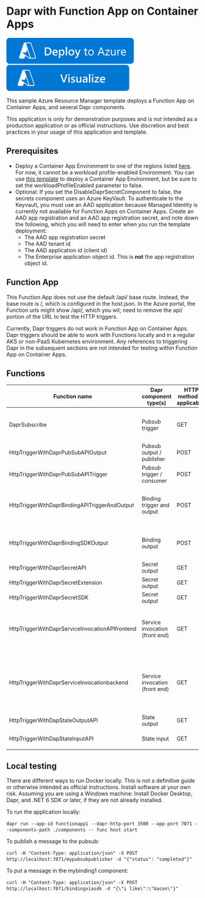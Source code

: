 # Dapr with Function App on Container Apps


[![Deploy To Azure](https://raw.githubusercontent.com/Azure/azure-quickstart-templates/master/1-CONTRIBUTION-GUIDE/images/deploytoazure.svg?sanitize=true)](https://portal.azure.com/#create/Microsoft.Template/uri/https%3A%2F%2Fraw.githubusercontent.com%2Fgabesmsft%2FFunctionsDotNetDapr%2Fmaster%2Fdeploy%2Fazuredeploy.json)  [![Visualize](https://raw.githubusercontent.com/Azure/azure-quickstart-templates/master/1-CONTRIBUTION-GUIDE/images/visualizebutton.svg?sanitize=true)](http://armviz.io/#/?load=https%3A%2F%2Fraw.githubusercontent.com%2Fgabesmsft%2FFunctionsDotNetDapr%2Fmaster%2Fdeploy%2Fazuredeploy.json)

This sample Azure Resource Manager template deploys a Function App on Container Apps, and several Dapr components.

This application is only for demonstration purposes and is not intended as a production application or as official instructions. Use discretion and best practices in your usage of this application and template.

## Prerequisites

- Deploy a Container App Environment to one of the regions listed [here](https://learn.microsoft.com/azure/azure-functions/functions-container-apps-hosting#considerations-for-container-apps-hosting). For now, it cannot be a workload profile-enabled Environment. You can use [this template](https://github.com/azureossd/Container-Apps/tree/master/ContainerAppEnvironment/deploy) to deploy a Container App Environment, but be sure to set the workloadProfileEnabled parameter to false.
- Optional: If you set the DisableDaprSecretComponent to false, the secrets component uses an Azure KeyVault. To authenticate to the Keyvault, you must use an AAD application because Managed Identity is currently not available for Function Apps on Container Apps. Create an AAD app registration and an AAD app registration secret, and note down the following, which you will need to enter when you run the template deployment:
  - The AAD app registration secret
  - The AAD tenant id
  - The AAD application id (client id)
  - The Enterprise application object id. This is **not** the app registration object id.

## Function App
This Function App does not use the default /api/ base route. Instead, the base route is /, which is configured in the host.json. In the Azure portal, the Function urls might show /api/, which you wil; need to remove the api/ portion of the URL to test the HTTP triggers.

Currently, Dapr triggers do not work in Function App on Container Apps. Dapr triggers should be able to work with Functions locally and in a regular AKS or non-PaaS Kubernetes environment.
Any references to triggering Dapr in the subsequent sections are not intended for testing within Function App on Container Apps.

## Functions

| Function name | Dapr component type(s) | HTTP method (if applicable) | HTTP route (if applicable) | Description |
| ------------- | ---------------------- | --------------------------- | -------------------------- | ----------- |
| DaprSubscribe | Pubsub trigger| GET | /dapr/subscribe | This Function is not intended for you to trigger. This Function is present to enable programmatic PubSub subscription. This Function will automatically run one time upon startup, so that the Pubsub consumer/trigger can listen for events. |
| HttpTriggerWithDaprPubSubAPIOutput | Pubsub output / publisher | POST | /mypubsubpublisher | Publishes a message to the pubsub component, which in turn should trigger |
| HttpTriggerWithDaprPubSubAPITrigger | Pubsub trigger / consumer | POST | /mypubsubconsumer | Triggers when a message is put in the pubsub component |
| HttpTriggerWithDaprBindingAPITriggerAndOutput | Binding trigger and output | POST | /mybinding1 | Listens for message in the mybinding1 component (a Service Bus queue), and when triggered, writes a message to the mybinding2 component (a Storage queue). You can also manually trigger this Function to put a message in the mybinding2 component. |
| HttpTriggerWithDaprBindingSDKOutput | Binding output | POST | /bindingviasdk | Writes a message to the mybinding1 component (a Service Bus queue), which in turn should trigger the HttpTriggerWithDaprBindingAPITriggerAndOutput Function. |
| HttpTriggerWithDaprSecretAPI | Secret output | GET | /mysecretviadaprapi | Gets a secret from the secret store, using the Dapr API. |
| HttpTriggerWithDaprSecretExtension | Secret output | GET | /daprsecretextension | Gets a secret from the secret store, using the Dapr Functions extension. |
| HttpTriggerWithDaprSecretSDK | Secret output | GET | /mysecretviadaprsdk | Gets a secret from the secret store, using the Dapr SDK. |
| HttpTriggerWithDaprServiceInvocationAPIfrontend | Service invocation (front end) | GET | /daprserviceinvocationviaapi| Makes an HTTP request to the HttpTriggerWithDaprServiceInvocationbackend via Dapr internally within the Environment rather than over the Internet. Returns the backend Function's response body via the HttpTriggerWithDaprServiceInvocationAPIfrontend request.  |
| HttpTriggerWithDaprServiceInvocationbackend | Service invocation (front end) | GET | /daprserviceinvocationbackend | A regular HTTP Trigger Function that returns a response body. The purpose of this Function is to test the HttpTriggerWithDaprServiceInvocationAPIfrontend Function's ability to make a request to it via Dapr service invocation. No need to manually trigger this Function, unless troubleshooting why HttpTriggerWithDaprServiceInvocationAPIfrontend is not receiving the expected response. |
| HttpTriggerWithDapStateOutputAPI | State output | GET | /writetostatestore | Writes the current date/time to the state store and returns the written value in the HTTP response. |
| HttpTriggerWithDapStateInputAPI | State input | GET | /readfromstatestore | Reads the latest value that HttpTriggerWithDapStateOutputAPI wrote to the state store. |

## Local testing
There are different ways to run Docker locally. This is not a definitive guide or otherwise intended as official instructions. Install software at your own risk. 
Assuming you are using a Windows machine:
Install Docker Desktop, Dapr, and .NET 6 SDK or later, if they are not already installed.

To run the application locally:
```
dapr run --app-id functionapp1 --dapr-http-port 3500 --app-port 7071 --components-path ./components -- func host start 
```

To publish a message to the pubsub:

```
curl -H "Content-Type: application/json" -X POST http://localhost:7071/mypubsubpublisher -d "{"status": "completed"}"
```

To put a message in the mybinding1 component:

```
curl -H "Content-Type: application/json" -X POST http://localhost:7071/bindingviasdk -d "{\"i like\":\"bacon\"}"
```
